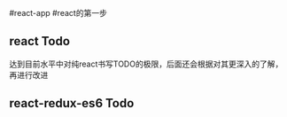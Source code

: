 #react-app
#react的第一步

## react Todo
达到目前水平中对纯react书写TODO的极限，后面还会根据对其更深入的了解，再进行改进

## react-redux-es6 Todo